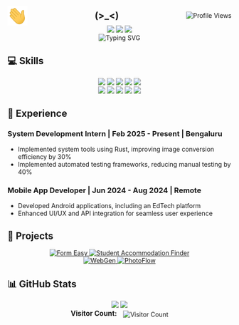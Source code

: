 <div style="display: flex; justify-content: space-between; align-items: center;">
    <img src="https://raw.githubusercontent.com/ABSphreak/ABSphreak/master/gifs/Hi.gif" width="45px"> <span style="font-size:1.5em;"><strong>(>_<)</strong></span>
    <img align="right" src="https://komarev.com/ghpvc/?username=codingdud&label=Profile%20Views&color=blue&style=flat" alt="Profile Views"/>
</div>

<div align="center">
  <a href="https://linkedin.com/animeshsysop"><img src="https://img.shields.io/badge/LinkedIn-animeshsysop-blue?style=for-the-badge&logo=linkedin&logoColor=white"/></a>
  <a href="mailto:codingdud@gmail.com"><img src="https://img.shields.io/badge/Email-codingdud%40gmail.com-red?style=for-the-badge&logo=gmail&logoColor=white"/></a>
  <a href="https://github.com/codingdud"><img src="https://img.shields.io/badge/GitHub-codingdud-black?style=for-the-badge&logo=github&logoColor=white"/></a>
  <!-- <a href="tel:+918863813462"><img src="https://img.shields.io/badge/Phone-%2B91%208863813462-green?style=for-the-badge&logo=whatsapp&logoColor=white"/></a> -->
</div>

<div align="center">
  <img src="https://readme-typing-svg.herokuapp.com?font=Fira+Code&pause=1000&color=2196F3&center=true&vCenter=true&width=435&lines=Full+Stack+Developer;Mobile+App+Developer;DevOps+Enthusiast;Problem+Solver" alt="Typing SVG" />
</div>  

## 💻 Skills

<div align="center">
  <img src="https://img.shields.io/badge/-C++-00599C?style=for-the-badge&logo=c%2B%2B&logoColor=white" />
  <img src="https://img.shields.io/badge/-JavaScript-F7DF1E?style=for-the-badge&logo=javascript&logoColor=black" />
  <img src="https://img.shields.io/badge/-Python-3776AB?style=for-the-badge&logo=python&logoColor=white" />
  <img src="https://img.shields.io/badge/-React-61DAFB?style=for-the-badge&logo=react&logoColor=black" />
  <img src="https://img.shields.io/badge/-Next.js-000000?style=for-the-badge&logo=next.js&logoColor=white" />
</div>

<div align="center">
  <img src="https://img.shields.io/badge/-Node.js-339933?style=for-the-badge&logo=node.js&logoColor=white" />
  <img src="https://img.shields.io/badge/-React_Native-61DAFB?style=for-the-badge&logo=react&logoColor=black" />
  <img src="https://img.shields.io/badge/-MongoDB-47A248?style=for-the-badge&logo=mongodb&logoColor=white" />
  <img src="https://img.shields.io/badge/-Docker-2496ED?style=for-the-badge&logo=docker&logoColor=white" />
  <img src="https://img.shields.io/badge/-AWS-232F3E?style=for-the-badge&logo=amazon-aws&logoColor=white" />
</div>

## 💼 Experience

### System Development Intern | Feb 2025 - Present | Bengaluru
- Implemented system tools using Rust, improving image conversion efficiency by 30%
- Implemented automated testing frameworks, reducing manual testing by 40%
### Mobile App Developer | Jun 2024 - Aug 2024 | Remote
- Developed Android applications, including an EdTech platform
- Enhanced UI/UX and API integration for seamless user experience

## 🚀 Projects

<div align="center">
  <a href="https://github.com/codingdud/form-easy">
    <img src="https://img.shields.io/badge/Form_Easy-React.js_|_Node.js_|_MongoDB-blueviolet?style=for-the-badge" alt="Form Easy"/>
  </a>
  <a href="https://github.com/codingdud/finder">
    <img src="https://img.shields.io/badge/Accommodation_Finder-React.js_|_Redux_|_Flask-blue?style=for-the-badge" alt="Student Accommodation Finder"/>
  </a>
</div>

<div align="center">
  <a href="https://github.com/codingdud/webgen">
    <img src="https://img.shields.io/badge/WebGen-React.js_|_Canvas_API-orange?style=for-the-badge" alt="WebGen"/>
  </a>
  <a href="https://github.com/codingdud/PhotoFlow">
    <img src="https://img.shields.io/badge/PhotoFlow-React.js_|_Socket.io-green?style=for-the-badge" alt="PhotoFlow"/>
  </a>
</div>

## 📊 GitHub Stats

<div align="center">
  <img height="150em" src="https://github-readme-stats.vercel.app/api?username=codingdud&show_icons=true&theme=tokyonight&include_all_commits=true&count_private=true"/>
  <img height="150em" src="https://github-readme-stats.vercel.app/api/top-langs/?username=codingdud&layout=compact&langs_count=7&theme=tokyonight"/>
</div>
<div align="center">
  <span style="font-weight:bold; font-size:1.1em;">Visitor Count:</span>
  <img src="https://profile-counter.glitch.me/codingdud/count.svg" alt="Visitor Count" style="vertical-align:middle; margin-left:10px;"/>
</div>
